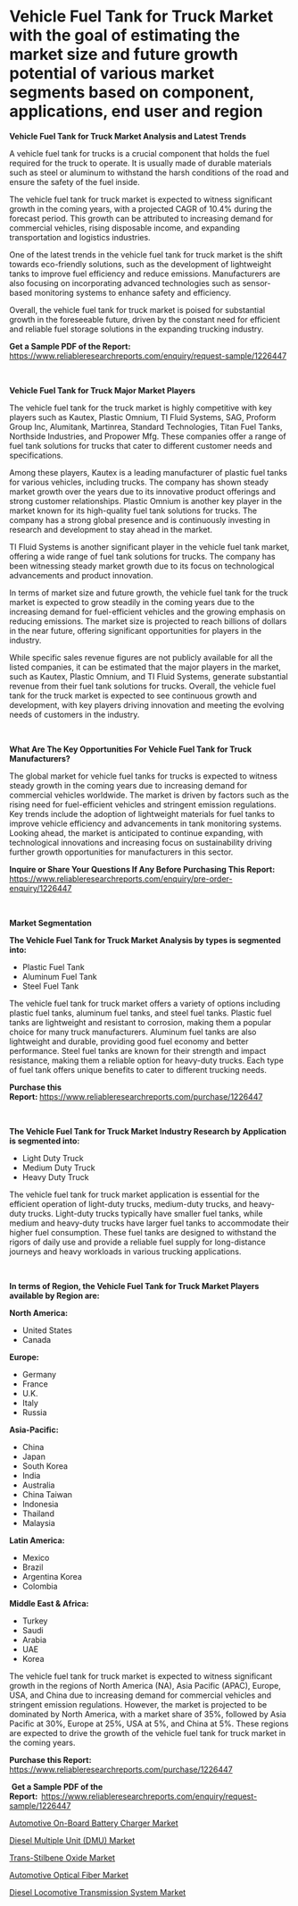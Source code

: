 <p><h1>Vehicle Fuel Tank for Truck Market with the goal of estimating the market size and future growth potential of various market segments based on component, applications, end user and region</h1></p><p><strong>Vehicle Fuel Tank for Truck Market Analysis and Latest Trends</strong></p>
<p><p>A vehicle fuel tank for trucks is a crucial component that holds the fuel required for the truck to operate. It is usually made of durable materials such as steel or aluminum to withstand the harsh conditions of the road and ensure the safety of the fuel inside.</p><p>The vehicle fuel tank for truck market is expected to witness significant growth in the coming years, with a projected CAGR of 10.4% during the forecast period. This growth can be attributed to increasing demand for commercial vehicles, rising disposable income, and expanding transportation and logistics industries.</p><p>One of the latest trends in the vehicle fuel tank for truck market is the shift towards eco-friendly solutions, such as the development of lightweight tanks to improve fuel efficiency and reduce emissions. Manufacturers are also focusing on incorporating advanced technologies such as sensor-based monitoring systems to enhance safety and efficiency.</p><p>Overall, the vehicle fuel tank for truck market is poised for substantial growth in the foreseeable future, driven by the constant need for efficient and reliable fuel storage solutions in the expanding trucking industry.</p></p>
<p><strong>Get a Sample PDF of the Report:&nbsp;</strong> <a href="https://www.reliableresearchreports.com/enquiry/request-sample/1226447">https://www.reliableresearchreports.com/enquiry/request-sample/1226447</a></p>
<p>&nbsp;</p>
<p><strong>Vehicle Fuel Tank for Truck Major Market Players</strong></p>
<p><p>The vehicle fuel tank for the truck market is highly competitive with key players such as Kautex, Plastic Omnium, TI Fluid Systems, SAG, Proform Group Inc, Alumitank, Martinrea, Standard Technologies, Titan Fuel Tanks, Northside Industries, and Propower Mfg. These companies offer a range of fuel tank solutions for trucks that cater to different customer needs and specifications.</p><p>Among these players, Kautex is a leading manufacturer of plastic fuel tanks for various vehicles, including trucks. The company has shown steady market growth over the years due to its innovative product offerings and strong customer relationships. Plastic Omnium is another key player in the market known for its high-quality fuel tank solutions for trucks. The company has a strong global presence and is continuously investing in research and development to stay ahead in the market.</p><p>TI Fluid Systems is another significant player in the vehicle fuel tank market, offering a wide range of fuel tank solutions for trucks. The company has been witnessing steady market growth due to its focus on technological advancements and product innovation. </p><p>In terms of market size and future growth, the vehicle fuel tank for the truck market is expected to grow steadily in the coming years due to the increasing demand for fuel-efficient vehicles and the growing emphasis on reducing emissions. The market size is projected to reach billions of dollars in the near future, offering significant opportunities for players in the industry.</p><p>While specific sales revenue figures are not publicly available for all the listed companies, it can be estimated that the major players in the market, such as Kautex, Plastic Omnium, and TI Fluid Systems, generate substantial revenue from their fuel tank solutions for trucks. Overall, the vehicle fuel tank for the truck market is expected to see continuous growth and development, with key players driving innovation and meeting the evolving needs of customers in the industry.</p></p>
<p>&nbsp;</p>
<p><strong>What Are The Key Opportunities For Vehicle Fuel Tank for Truck Manufacturers?</strong></p>
<p><p>The global market for vehicle fuel tanks for trucks is expected to witness steady growth in the coming years due to increasing demand for commercial vehicles worldwide. The market is driven by factors such as the rising need for fuel-efficient vehicles and stringent emission regulations. Key trends include the adoption of lightweight materials for fuel tanks to improve vehicle efficiency and advancements in tank monitoring systems. Looking ahead, the market is anticipated to continue expanding, with technological innovations and increasing focus on sustainability driving further growth opportunities for manufacturers in this sector.</p></p>
<p><strong>Inquire or Share Your Questions If Any Before Purchasing This Report:</strong> <a href="https://www.reliableresearchreports.com/enquiry/pre-order-enquiry/1226447">https://www.reliableresearchreports.com/enquiry/pre-order-enquiry/1226447</a></p>
<p>&nbsp;</p>
<p><strong>Market Segmentation</strong></p>
<p><strong>The Vehicle Fuel Tank for Truck Market Analysis by types is segmented into:</strong></p>
<p><ul><li>Plastic Fuel Tank</li><li>Aluminum Fuel Tank</li><li>Steel Fuel Tank</li></ul></p>
<p><p>The vehicle fuel tank for truck market offers a variety of options including plastic fuel tanks, aluminum fuel tanks, and steel fuel tanks. Plastic fuel tanks are lightweight and resistant to corrosion, making them a popular choice for many truck manufacturers. Aluminum fuel tanks are also lightweight and durable, providing good fuel economy and better performance. Steel fuel tanks are known for their strength and impact resistance, making them a reliable option for heavy-duty trucks. Each type of fuel tank offers unique benefits to cater to different trucking needs.</p></p>
<p><strong>Purchase this Report:&nbsp;</strong><a href="https://www.reliableresearchreports.com/purchase/1226447">https://www.reliableresearchreports.com/purchase/1226447</a></p>
<p>&nbsp;</p>
<p><strong>The Vehicle Fuel Tank for Truck Market Industry Research by Application is segmented into:</strong></p>
<p><ul><li>Light Duty Truck</li><li>Medium Duty Truck</li><li>Heavy Duty Truck</li></ul></p>
<p><p>The vehicle fuel tank for truck market application is essential for the efficient operation of light-duty trucks, medium-duty trucks, and heavy-duty trucks. Light-duty trucks typically have smaller fuel tanks, while medium and heavy-duty trucks have larger fuel tanks to accommodate their higher fuel consumption. These fuel tanks are designed to withstand the rigors of daily use and provide a reliable fuel supply for long-distance journeys and heavy workloads in various trucking applications.</p></p>
<p>&nbsp;</p>
<p><strong>In terms of Region, the Vehicle Fuel Tank for Truck Market Players available by Region are:</strong></p>
<p>
    <p> <strong> North America: </strong>
        <ul>
            <li>United States</li>
            <li>Canada</li>
        </ul>
        </p> 
    <p> <strong> Europe: </strong>
        <ul>
            <li>Germany</li>
            <li>France</li>
            <li>U.K.</li>
            <li>Italy</li>
            <li>Russia</li>
        </ul>
        </p> 
    <p> <strong> Asia-Pacific: </strong>
        <ul>
            <li>China</li>
            <li>Japan</li>
            <li>South Korea</li>
            <li>India</li>
            <li>Australia</li>
            <li>China Taiwan</li>
            <li>Indonesia</li>
            <li>Thailand</li>
            <li>Malaysia</li>
        </ul>
        </p> 
    <p> <strong> Latin America: </strong>
        <ul>
            <li>Mexico</li>
            <li>Brazil</li>
            <li>Argentina Korea</li>
            <li>Colombia</li>
        </ul>
        </p> 
    <p> <strong> Middle East & Africa: </strong>
        <ul>
            <li>Turkey</li>
            <li>Saudi</li>
            <li>Arabia</li>
            <li>UAE</li>
            <li>Korea</li>
        </ul>
    </p>
    </p>
<p><p>The vehicle fuel tank for truck market is expected to witness significant growth in the regions of North America (NA), Asia Pacific (APAC), Europe, USA, and China due to increasing demand for commercial vehicles and stringent emission regulations. However, the market is projected to be dominated by North America, with a market share of 35%, followed by Asia Pacific at 30%, Europe at 25%, USA at 5%, and China at 5%. These regions are expected to drive the growth of the vehicle fuel tank for truck market in the coming years.</p></p>
<p><strong>Purchase this Report: </strong><a href="https://www.reliableresearchreports.com/purchase/1226447">https://www.reliableresearchreports.com/purchase/1226447</a></p>
<p>&nbsp;<strong>Get a Sample PDF of the Report:&nbsp;&nbsp;</strong><a href="https://www.reliableresearchreports.com/enquiry/request-sample/1226447">https://www.reliableresearchreports.com/enquiry/request-sample/1226447</a></p>
<p><strong></strong></p>
<p><p><a href="https://view.publitas.com/reportprime-1/automotive-on-board-battery-charger-market-research-report-reveals-the-latest-trends-and-opportunities-of-this-market-for-period-from-2023-2030/">Automotive On-Board Battery Charger Market</a></p><p><a href="https://github.com/jsmusil/Market-Research-Report-List-2/blob/main/diesel-multiple-unit-dmu-market.md">Diesel Multiple Unit (DMU) Market</a></p><p><a href="https://boundless-drawbridge-702.notion.site/Trans-Stilbene-Oxide-Market-Provides-a-Comprehensive-Analysis-Including-a-Macro-Overview-of-the-Mark-9d204f1133ae4b4fbccd912a480d36b5">Trans-Stilbene Oxide Market</a></p><p><a href="https://view.publitas.com/reportprime-1/automotive-optical-fiber-market-with-the-goal-of-estimating-the-market-size-and-future-growth-potential-of-various-market-segments-based-on-component-applications-end-user-and-region/">Automotive Optical Fiber Market</a></p><p><a href="https://github.com/bmorecock/Market-Research-Report-List-2/blob/main/diesel-locomotive-transmission-system-market.md">Diesel Locomotive Transmission System Market</a></p></p>